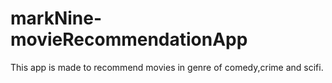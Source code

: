 # markNine-movieRecommendationApp
This app is made to recommend movies in genre of comedy,crime and scifi.
